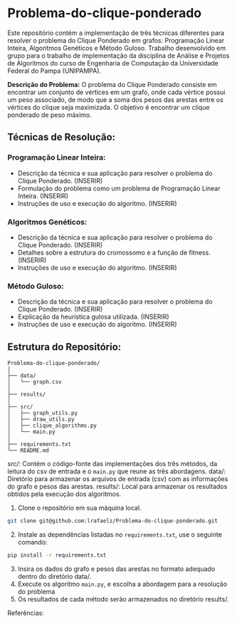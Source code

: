 # Problema-do-clique-ponderado

Este repositório contém a implementação de três técnicas diferentes para resolver o problema do Clique Ponderado em grafos: Programação Linear Inteira, Algoritmos Genéticos e Método Guloso. Trabalho desenvolvido em grupo para o trabalho de implementação da disciplina de Análise e Projetos de Algoritmos do curso de Engenharia de Computação da Universidade Federal do Pampa (UNIPAMPA).

**Descrição do Problema:** O problema do Clique Ponderado consiste em encontrar um conjunto de vértices em um grafo, onde cada vértice possui um peso associado, de modo que a soma dos pesos das arestas entre os vértices do clique seja maximizada. O objetivo é encontrar um clique ponderado de peso máximo.

## Técnicas de Resolução:

### Programação Linear Inteira:

- Descrição da técnica e sua aplicação para resolver o problema do Clique Ponderado. (INSERIR)
- Formulação do problema como um problema de Programação Linear Inteira. (INSERIR)
- Instruções de uso e execução do algoritmo. (INSERIR)

### Algoritmos Genéticos:

- Descrição da técnica e sua aplicação para resolver o problema do Clique Ponderado. (INSERIR)
- Detalhes sobre a estrutura do cromossomo e a função de fitness. (INSERIR)
- Instruções de uso e execução do algoritmo. (INSERIR)

### Método Guloso:

- Descrição da técnica e sua aplicação para resolver o problema do Clique Ponderado. (INSERIR)
- Explicação da heurística gulosa utilizada. (INSERIR)
- Instruções de uso e execução do algoritmo. (INSERIR)

## Estrutura do Repositório:

```
Problema-do-clique-ponderado/
│
├── data/
│   └── graph.csv
│
├── results/
│
├── src/
│   ├── graph_utils.py
│   ├── draw_utils.py
│   ├── clique_algorithms.py
│   └── main.py
│
├── requirements.txt
└── README.md
```

src/: Contém o código-fonte das implementações dos três métodos, da leitura do csv de entrada e o `main.py` que reune as três abordagens.
data/: Diretório para armazenar os arquivos de entrada (csv) com as informações do grafo e pesos das arestas.
results/: Local para armazenar os resultados obtidos pela execução dos algoritmos.

1. Clone o repositório em sua máquina local.

```sh
git clone git@github.com:lrafaelz/Problema-do-clique-ponderado.git
```

2. Instale as dependências listadas no `requirements.txt`, use o seguinte comando:

```sh
pip install -r requirements.txt
```

3. Insira os dados do grafo e pesos das arestas no formato adequado dentro do diretório data/.
4. Execute os algoritmo `main.py`, e escolha a abordagem para a resolução do problema
5. Os resultados de cada método serão armazenados no diretório results/.

Referências:
